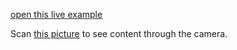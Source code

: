 
[open this live example](https://ar-js-org.github.io/.github/profile/aframe/examples/marker-based/basic.html) 

Scan [this picture](https://raw.githubusercontent.com/AR-js-org/AR.js/master/data/images/hiro.png) to see content through the camera.

